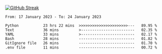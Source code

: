 [![GitHub Streak](https://streak-stats.demolab.com?user=renren-017&theme=sea&hide_border=true&background=DD272700)](https://git.io/streak-stats)

<!--START_SECTION:waka-->

```text
From: 17 January 2023 - To: 24 January 2023

Python           23 hrs 22 mins  >>>>>>>>>>>>>>>>>>>>>>---   89.95 %
Text             36 mins         >------------------------   02.35 %
YAML             33 mins         >------------------------   02.17 %
Bash             28 mins         -------------------------   01.82 %
GitIgnore file   26 mins         -------------------------   01.70 %
.env file        11 mins         -------------------------   00.72 %
```

<!--END_SECTION:waka-->
